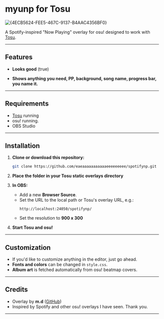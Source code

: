 # myunp for Tosu

![{4ECB5624-FEE5-467C-9137-B4AAC4356BF0}](https://github.com/user-attachments/assets/a96ef243-df49-4570-bcfc-8723afe51046)


A Spotify-inspired "Now Playing" overlay for osu! designed to work with [Tosu](https://github.com/tosuapp/tosu).  

---

## Features

- **Looks good** (true) 

- **Shows anything you need, PP, background, song name, progress bar, you name it.**

---

## Requirements

- [Tosu](https://github.com/tosuapp/tosu) running 
- osu! running.
- OBS Studio 

---

## Installation

1. **Clone or download this repository:**
    ```sh
    git clone https://github.com/eaeaaaaaaaaaaaeeeeeeeee/spotifynp.git
    ```

2. **Place the folder in your Tosu static overlays directory**  
 
3. **In OBS:**
    - Add a new **Browser Source**.
    - Set the URL to the local path or Tosu's overlay URL, e.g.:
      ```
      http://localhost:24050/spotifynp/
      ```
    - Set the resolution to **900 x 300**

4. **Start Tosu and osu!**  

---

## Customization

- If you'd like to customize anything in the editor, just go ahead.
- **Fonts and colors** can be changed in `style.css`.
- **Album art** is fetched automatically from osu! beatmap covers.

---

## Credits

- Overlay by **m.d** ([GitHub](https://github.com/eaeaaaaaaaaaaaeeeeeeeee))
- Inspired by Spotify and other osu! overlays I have seen. Thank you.

---
